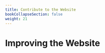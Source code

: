 ```yaml
---
title: Contribute to the Website
bookCollapseSection: false
weight: 21
---
```


# Improving the Website

